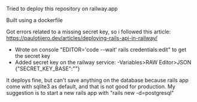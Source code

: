 Tried to deploy this repository on railway.app

Built using a dockerfile

Got errors related to a missing secret key, so i followed this article: https://paulotijero.dev/articles/deploying-rails-api-in-railway/
  - Wrote on console "EDITOR='code --wait' rails credentials:edit" to get the secret key
  - Added secret key on the railway service:
    -Variables>RAW Editor>JSON {"SECRET_KEY_BASE":"<secret key from previous step>"}

It deploys fine, but can't save anything on the database because rails app come with sqlite3 as default, and that is not good for production. My suggestion is to start a new rails app with "rails new <app-name> -d=postgresql"